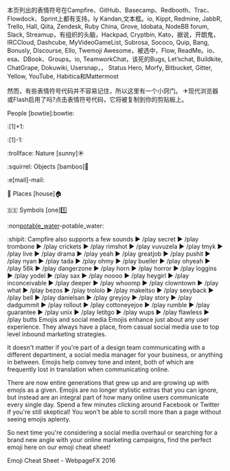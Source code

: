 本页列出的表情符号在Campfire、GitHub、Basecamp、Redbooth、Trac、Flowdock、Sprint上都有支持。ly Kandan,文本框。io, Kippt, Redmine, JabbR, Trello, Hall, Qiita, Zendesk, Ruby China, Grove, Idobata, NodeBB forum, Slack, Streamup，有组织的头脑，Hackpad, Cryptbin, Kato，据说，开朗鬼，IRCCloud, Dashcube, MyVideoGameList, Subrosa, Sococo, Quip, Bang, Bonusly, Discourse, Ello, Twemoji Awesome，被选中，Flow, ReadMe。io、esa、DBook、Groups。io, TeamworkChat，该死的Bugs, Let’schat, Buildkite, ChatGrape, Dokuwiki, Usersnap，， Status Hero, Morfy, Bitbucket, Gitter, Yellow, YouTube, Habitica和Mattermost

然而，有些表情符号代码并不容易记住，所以这里有一个小窍门。
✈现代浏览器或Flash启用了吗?点击表情符号代码，它将被复制到你的剪贴板上。

 People
[bowtie]:bowtie:

[smile]:smile:

[simple_smile]:simple_smile:

[laughing]:laughing:

[blush]:blush:

[smiley]:smiley:

[relaxed]:relaxed:

[smirk]:smirk:

[heart_eyes]:heart_eyes:

[kissing_heart]:kissing_heart:

[kissing_closed_eyes]:kissing_closed_eyes:

[flushed]:flushed:

[relieved]:relieved:

[satisfied]:satisfied:

[grin]:grin:

[wink]:wink:

[stuck_out_tongue_winking_eye]:stuck_out_tongue_winking_eye:

[stuck_out_tongue_closed_eyes]:stuck_out_tongue_closed_eyes:

[grinning]:grinning:

[kissing]:kissing:

[kissing_smiling_eyes]:kissing_smiling_eyes:

[stuck_out_tongue]:stuck_out_tongue:

[sleeping]:sleeping:

[worried]:worried:

[frowning]:frowning:

[anguished]:anguished:

[open_mouth]:open_mouth:

[grimacing]:grimacing:

[confused]:confused:

[hushed]:hushed:

[expressionless]:expressionless:

[unamused]:unamused:

[sweat_smile]:sweat_smile:

[sweat]:sweat:

[disappointed_relieved]:disappointed_relieved:

[weary]:weary:

[pensive]:pensive:

[disappointed]:disappointed:

[confounded]:confounded:

[fearful]:fearful:

[cold_sweat]:cold_sweat:

[persevere]:persevere:

[cry]:cry:

[sob]:sob:

[joy]:joy:

[astonished]:astonished:

[scream]:scream:

[neckbeard]:neckbeard:

[tired_face]:tired_face:

[angry]:angry:

[rage]:rage:

[triumph]:triumph:

[sleepy]:sleepy:

[yum]:yum:

[mask]:mask:

[sunglasses]:sunglasses:

[dizzy_face]:dizzy_face:

[imp]:imp:

[smiling_imp]:smiling_imp:

[neutral_face]:neutral_face:

[no_mouth]:no_mouth:

[innocent]:innocent:

[alien]:alien:

[yellow_heart]:yellow_heart:

[blue_heart]:blue_heart:

[purple_heart]:purple_heart:

[heart]:heart:

[green_heart]:green_heart:

[broken_heart]:broken_heart:

[heartbeat]:heartbeat:

[heartpulse]:heartpulse:

[two_hearts]:two_hearts:

[revolving_hearts]:revolving_hearts:

[cupid]:cupid:

[sparkling_heart]:sparkling_heart:

[sparkles]:sparkles:

[star]:star:

[star2]:star2:

[dizzy]:dizzy:

[boom]:boom:

[collision]:collision:

[anger]:anger:

[exclamation]:exclamation:

[question]:question:

[grey_exclamation]:grey_exclamation:

[grey_question]:grey_question:

[zzz]:zzz:

[dash]:dash:

[sweat_drops]:sweat_drops:

[notes]:notes:

[musical_note]:musical_note:

[fire]:fire:

[hankey]:hankey:

[poop]:poop:

[shit]:shit:

:[1]+1:

[thumbsup]:thumbsup:

:[1]-1:

[thumbsdown]:thumbsdown:

[ok_hand]:ok_hand:

[punch]:punch:

[facepunch]:facepunch:

[fist]:fist:

[v]:v:

[wave]:wave:

[hand]:hand:

[raised_hand]:raised_hand:

[open_hands]:open_hands:

[point_up]:point_up:

[point_down]:point_down:

[point_left]:point_left:

[point_right]:point_right:

[raised_hands]:raised_hands:

[pray]:pray:

[point_up_2]:point_up_2:

[clap]:clap:

[muscle]:muscle:

[metal]:metal:

[fu]:fu:

[runner]:runner:

[running]:running:

[couple]:couple:

[family]:family:

[two_men_holding_hands]:two_men_holding_hands:

[two_women_holding_hands]:two_women_holding_hands:

[dancer]:dancer:

[dancers]:dancers:

[ok_woman]:ok_woman:

[no_good]:no_good:

[information_desk_person]:information_desk_person:

[raising_hand]:raising_hand:

[bride_with_veil]:bride_with_veil:

[person_with_pouting_face]:person_with_pouting_face:

[person_frowning]:person_frowning:

[bow]:bow:

[couplekiss]:couplekiss:

[couple_with_heart]:couple_with_heart:

[massage]:massage:

[haircut]:haircut:

[nail_care]:nail_care:

[boy]:boy:

[girl]:girl:

[woman]:woman:

[man]:man:

[baby]:baby:

[older_woman]:older_woman:

[older_man]:older_man:

[person_with_blond_hair]:person_with_blond_hair:

[man_with_gua_pi_mao]:man_with_gua_pi_mao:

[man_with_turban]:man_with_turban:

[construction_worker]:construction_worker:

[cop]:cop:

[angel]:angel:

[princess]:princess:

[smiley_cat]:smiley_cat:

[smile_cat]:smile_cat:

[heart_eyes_cat]:heart_eyes_cat:

[kissing_cat]:kissing_cat:

[smirk_cat]:smirk_cat:

[scream_cat]:scream_cat:

[crying_cat_face]:crying_cat_face:

[joy_cat]:joy_cat:

[pouting_cat]:pouting_cat:

[japanese_ogre]:japanese_ogre:

[japanese_goblin]:japanese_goblin:

[see_no_evil]:see_no_evil:

[hear_no_evil]:hear_no_evil:

[speak_no_evil]:speak_no_evil:

[guardsman]:guardsman:

[skull]:skull:

[feet]:feet:

[lips]:lips:

[kiss]:kiss:

[droplet]:droplet:

[ear]:ear:

[eyes]:eyes:

[nose]:nose:

[tongue]:tongue:

[love_letter]:love_letter:

[bust_in_silhouette]:bust_in_silhouette:

[busts_in_silhouette]:busts_in_silhouette:

[speech_balloon]:speech_balloon:

[thought_balloon]:thought_balloon:

[feelsgood]:feelsgood:

[finnadie]:finnadie:

[goberserk]:goberserk:

[godmode]:godmode:

[hurtrealbad]:hurtrealbad:

[rage1]:rage1:

[rage2]:rage2:

[rage3]:rage3:

[rage4]:rage4:

[suspect]:suspect:

:trollface:
Nature
[sunny]:sunny:

[umbrella]:umbrella:

[cloud]:cloud:

[snowflake]:snowflake:

[snowman]:snowman:

[zap]:zap:

[cyclone]:cyclone:

[foggy]:foggy:

[ocean]:ocean:

[cat]:cat:

[dog]:dog:

[mouse]:mouse:

[hamster]:hamster:

[rabbit]:rabbit:

[wolf]:wolf:

[frog]:frog:

[tiger]:tiger:

[koala]:koala:

[bear]:bear:

[pig]:pig:

[pig_nose]:pig_nose:

[cow]:cow:

[boar]:boar:

[monkey_face]:monkey_face:

[monkey]:monkey:

[horse]:horse:

[racehorse]:racehorse:

[camel]:camel:

[sheep]:sheep:

[elephant]:elephant:

[panda_face]:panda_face:

[snake]:snake:

[bird]:bird:

[baby_chick]:baby_chick:

[hatched_chick]:hatched_chick:

[hatching_chick]:hatching_chick:

[chicken]:chicken:

[penguin]:penguin:

[turtle]:turtle:

[bug]:bug:

[honeybee]:honeybee:

[ant]:ant:

[beetle]:beetle:

[snail]:snail:

[octopus]:octopus:

[tropical_fish]:tropical_fish:

[fish]:fish:

[whale]:whale:

[whale2]:whale2:

[dolphin]:dolphin:

[cow2]:cow2:

[ram]:ram:

[rat]:rat:

[water_buffalo]:water_buffalo:

[tiger2]:tiger2:

[rabbit2]:rabbit2:

[dragon]:dragon:

[goat]:goat:

[rooster]:rooster:

[dog2]:dog2:

[pig2]:pig2:

[mouse2]:mouse2:

[ox]:ox:

[dragon_face]:dragon_face:

[blowfish]:blowfish:

[crocodile]:crocodile:

[dromedary_camel]:dromedary_camel:

[leopard]:leopard:

[cat2]:cat2:

[poodle]:poodle:

[paw_prints]:paw_prints:

[bouquet]:bouquet:

[cherry_blossom]:cherry_blossom:

[tulip]:tulip:

[four_leaf_clover]:four_leaf_clover:

[rose]:rose:

[sunflower]:sunflower:

[hibiscus]:hibiscus:

[maple_leaf]:maple_leaf:

[leaves]:leaves:

[fallen_leaf]:fallen_leaf:

[herb]:herb:

[mushroom]:mushroom:

[cactus]:cactus:

[palm_tree]:palm_tree:

[evergreen_tree]:evergreen_tree:

[deciduous_tree]:deciduous_tree:

[chestnut]:chestnut:

[seedling]:seedling:

[blossom]:blossom:

[ear_of_rice]:ear_of_rice:

[shell]:shell:

[globe_with_meridians]:globe_with_meridians:

[sun_with_face]:sun_with_face:

[full_moon_with_face]:full_moon_with_face:

[new_moon_with_face]:new_moon_with_face:

[new_moon]:new_moon:

[waxing_crescent_moon]:waxing_crescent_moon:

[first_quarter_moon]:first_quarter_moon:

[waxing_gibbous_moon]:waxing_gibbous_moon:

[full_moon]:full_moon:

[waning_gibbous_moon]:waning_gibbous_moon:

[last_quarter_moon]:last_quarter_moon:

[waning_crescent_moon]:waning_crescent_moon:

[last_quarter_moon_with_face]:last_quarter_moon_with_face:

[first_quarter_moon_with_face]:first_quarter_moon_with_face:

[crescent_moon]:crescent_moon:

[earth_africa]:earth_africa:

[earth_americas]:earth_americas:

[earth_asia]:earth_asia:

[volcano]:volcano:

[milky_way]:milky_way:

[partly_sunny]:partly_sunny:

[octocat]:octocat:

:squirrel:
Objects
[bamboo]:bamboo:

[gift_heart]:gift_heart:

[dolls]:dolls:

[school_satchel]:school_satchel:

[mortar_board]:mortar_board:

[flags]:flags:

[fireworks]:fireworks:

[sparkler]:sparkler:

[wind_chime]:wind_chime:

[rice_scene]:rice_scene:

[jack_o_lantern]:jack_o_lantern:

[ghost]:ghost:

[santa]:santa:

[christmas_tree]:christmas_tree:

[gift]:gift:

[bell]:bell:

[no_bell]:no_bell:

[tanabata_tree]:tanabata_tree:

[tada]:tada:

[confetti_ball]:confetti_ball:

[balloon]:balloon:

[crystal_ball]:crystal_ball:

[cd]:cd:

[dvd]:dvd:

[floppy_disk]:floppy_disk:

[camera]:camera:

[video_camera]:video_camera:

[movie_camera]:movie_camera:

[computer]:computer:

[tv]:tv:

[iphone]:iphone:

[phone]:phone:

[telephone]:telephone:

[telephone_receiver]:telephone_receiver:

[pager]:pager:

[fax]:fax:

[minidisc]:minidisc:

[vhs]:vhs:

[sound]:sound:

[speaker]:speaker:

[mute]:mute:

[loudspeaker]:loudspeaker:

[mega]:mega:

[hourglass]:hourglass:

[hourglass_flowing_sand]:hourglass_flowing_sand:

[alarm_clock]:alarm_clock:

[watch]:watch:

[radio]:radio:

[satellite]:satellite:

[loop]:loop:

[mag]:mag:

[mag_right]:mag_right:

[unlock]:unlock:

[lock]:lock:

[lock_with_ink_pen]:lock_with_ink_pen:

[closed_lock_with_key]:closed_lock_with_key:

[key]:key:

[bulb]:bulb:

[flashlight]:flashlight:

[high_brightness]:high_brightness:

[low_brightness]:low_brightness:

[electric_plug]:electric_plug:

[battery]:battery:

[calling]:calling:

[email]:email:

[mailbox]:mailbox:

[postbox]:postbox:

[bath]:bath:

[bathtub]:bathtub:

[shower]:shower:

[toilet]:toilet:

[wrench]:wrench:

[nut_and_bolt]:nut_and_bolt:

[hammer]:hammer:

[seat]:seat:

[moneybag]:moneybag:

[yen]:yen:

[dollar]:dollar:

[pound]:pound:

[euro]:euro:

[credit_card]:credit_card:

[money_with_wings]:money_with_wings:

:e[mail]-mail:

[inbox_tray]:inbox_tray:

[outbox_tray]:outbox_tray:

[envelope]:envelope:

[incoming_envelope]:incoming_envelope:

[postal_horn]:postal_horn:

[mailbox_closed]:mailbox_closed:

[mailbox_with_mail]:mailbox_with_mail:

[mailbox_with_no_mail]:mailbox_with_no_mail:

[package]:package:

[door]:door:

[smoking]:smoking:

[bomb]:bomb:

[gun]:gun:

[hocho]:hocho:

[pill]:pill:

[syringe]:syringe:

[page_facing_up]:page_facing_up:

[page_with_curl]:page_with_curl:

[bookmark_tabs]:bookmark_tabs:

[bar_chart]:bar_chart:

[chart_with_upwards_trend]:chart_with_upwards_trend:

[chart_with_downwards_trend]:chart_with_downwards_trend:

[scroll]:scroll:

[clipboard]:clipboard:

[calendar]:calendar:

[date]:date:

[card_index]:card_index:

[file_folder]:file_folder:

[open_file_folder]:open_file_folder:

[scissors]:scissors:

[pushpin]:pushpin:

[paperclip]:paperclip:

[black_nib]:black_nib:

[pencil2]:pencil2:

[straight_ruler]:straight_ruler:

[triangular_ruler]:triangular_ruler:

[closed_book]:closed_book:

[green_book]:green_book:

[blue_book]:blue_book:

[orange_book]:orange_book:

[notebook]:notebook:

[notebook_with_decorative_cover]:notebook_with_decorative_cover:

[ledger]:ledger:

[books]:books:

[bookmark]:bookmark:

[name_badge]:name_badge:

[microscope]:microscope:

[telescope]:telescope:

[newspaper]:newspaper:

[football]:football:

[basketball]:basketball:

[soccer]:soccer:

[baseball]:baseball:

[tennis]:tennis:

[8ball]:8ball:

[rugby_football]:rugby_football:

[bowling]:bowling:

[golf]:golf:

[mountain_bicyclist]:mountain_bicyclist:

[bicyclist]:bicyclist:

[horse_racing]:horse_racing:

[snowboarder]:snowboarder:

[swimmer]:swimmer:

[surfer]:surfer:

[ski]:ski:

[spades]:spades:

[hearts]:hearts:

[clubs]:clubs:

[diamonds]:diamonds:

[gem]:gem:

[ring]:ring:

[trophy]:trophy:

[musical_score]:musical_score:

[musical_keyboard]:musical_keyboard:

[violin]:violin:

[space_invader]:space_invader:

[video_game]:video_game:

[black_joker]:black_joker:

[flower_playing_cards]:flower_playing_cards:

[game_die]:game_die:

[dart]:dart:

[mahjong]:mahjong:

[clapper]:clapper:

[memo]:memo:

[pencil]:pencil:

[book]:book:

[art]:art:

[microphone]:microphone:

[headphones]:headphones:

[trumpet]:trumpet:

[saxophone]:saxophone:

[guitar]:guitar:

[shoe]:shoe:

[sandal]:sandal:

[high_heel]:high_heel:

[lipstick]:lipstick:

[boot]:boot:

[shirt]:shirt:

[tshirt]:tshirt:

[necktie]:necktie:

[womans_clothes]:womans_clothes:

[dress]:dress:

[running_shirt_with_sash]:running_shirt_with_sash:

[jeans]:jeans:

[kimono]:kimono:

[bikini]:bikini:

[ribbon]:ribbon:

[tophat]:tophat:

[crown]:crown:

[womans_hat]:womans_hat:

[mans_shoe]:mans_shoe:

[closed_umbrella]:closed_umbrella:

[briefcase]:briefcase:

[handbag]:handbag:

[pouch]:pouch:

[purse]:purse:

[eyeglasses]:eyeglasses:

[fishing_pole_and_fish]:fishing_pole_and_fish:

[coffee]:coffee:

[tea]:tea:

[sake]:sake:

[baby_bottle]:baby_bottle:

[beer]:beer:

[beers]:beers:

[cocktail]:cocktail:

[tropical_drink]:tropical_drink:

[wine_glass]:wine_glass:

[fork_and_knife]:fork_and_knife:

[pizza]:pizza:

[hamburger]:hamburger:

[fries]:fries:

[poultry_leg]:poultry_leg:

[meat_on_bone]:meat_on_bone:

[spaghetti]:spaghetti:

[curry]:curry:

[fried_shrimp]:fried_shrimp:

[bento]:bento:

[sushi]:sushi:

[fish_cake]:fish_cake:

[rice_ball]:rice_ball:

[rice_cracker]:rice_cracker:

[rice]:rice:

[ramen]:ramen:

[stew]:stew:

[oden]:oden:

[dango]:dango:

[egg]:egg:

[bread]:bread:

[doughnut]:doughnut:

[custard]:custard:

[icecream]:icecream:

[ice_cream]:ice_cream:

[shaved_ice]:shaved_ice:

[birthday]:birthday:

[cake]:cake:

[cookie]:cookie:

[chocolate_bar]:chocolate_bar:

[candy]:candy:

[lollipop]:lollipop:

[honey_pot]:honey_pot:

[apple]:apple:

[green_apple]:green_apple:

[tangerine]:tangerine:

[lemon]:lemon:

[cherries]:cherries:

[grapes]:grapes:

[watermelon]:watermelon:

[strawberry]:strawberry:

[peach]:peach:

[melon]:melon:

[banana]:banana:

[pear]:pear:

[pineapple]:pineapple:

[sweet_potato]:sweet_potato:

[eggplant]:eggplant:

[tomato]:tomato:

:corn:
Places
[house]:house:

[house_with_garden]:house_with_garden:

[school]:school:

[office]:office:

[post_office]:post_office:

[hospital]:hospital:

[bank]:bank:

[convenience_store]:convenience_store:

[love_hotel]:love_hotel:

[hotel]:hotel:

[wedding]:wedding:

[church]:church:

[department_store]:department_store:

[european_post_office]:european_post_office:

[city_sunrise]:city_sunrise:

[city_sunset]:city_sunset:

[japanese_castle]:japanese_castle:

[european_castle]:european_castle:

[tent]:tent:

[factory]:factory:

[tokyo_tower]:tokyo_tower:

[japan]:japan:

[mount_fuji]:mount_fuji:

[sunrise_over_mountains]:sunrise_over_mountains:

[sunrise]:sunrise:

[stars]:stars:

[statue_of_liberty]:statue_of_liberty:

[bridge_at_night]:bridge_at_night:

[carousel_horse]:carousel_horse:

[rainbow]:rainbow:

[ferris_wheel]:ferris_wheel:

[fountain]:fountain:

[roller_coaster]:roller_coaster:

[ship]:ship:

[speedboat]:speedboat:

[boat]:boat:

[sailboat]:sailboat:

[rowboat]:rowboat:

[anchor]:anchor:

[rocket]:rocket:

[airplane]:airplane:

[helicopter]:helicopter:

[steam_locomotive]:steam_locomotive:

[tram]:tram:

[mountain_railway]:mountain_railway:

[bike]:bike:

[aerial_tramway]:aerial_tramway:

[suspension_railway]:suspension_railway:

[mountain_cableway]:mountain_cableway:

[tractor]:tractor:

[blue_car]:blue_car:

[oncoming_automobile]:oncoming_automobile:

[car]:car:

[red_car]:red_car:

[taxi]:taxi:

[oncoming_taxi]:oncoming_taxi:

[articulated_lorry]:articulated_lorry:

[bus]:bus:

[oncoming_bus]:oncoming_bus:

[rotating_light]:rotating_light:

[police_car]:police_car:

[oncoming_police_car]:oncoming_police_car:

[fire_engine]:fire_engine:

[ambulance]:ambulance:

[minibus]:minibus:

[truck]:truck:

[train]:train:

[station]:station:

[train2]:train2:

[bullettrain_front]:bullettrain_front:

[bullettrain_side]:bullettrain_side:

[light_rail]:light_rail:

[monorail]:monorail:

[railway_car]:railway_car:

[trolleybus]:trolleybus:

[ticket]:ticket:

[fuelpump]:fuelpump:

[vertical_traffic_light]:vertical_traffic_light:

[traffic_light]:traffic_light:

[warning]:warning:

[construction]:construction:

[beginner]:beginner:

[atm]:atm:

[slot_machine]:slot_machine:

[busstop]:busstop:

[barber]:barber:

[hotsprings]:hotsprings:

[checkered_flag]:checkered_flag:

[crossed_flags]:crossed_flags:

[izakaya_lantern]:izakaya_lantern:

[moyai]:moyai:

[circus_tent]:circus_tent:

[performing_arts]:performing_arts:

[round_pushpin]:round_pushpin:

[triangular_flag_on_post]:triangular_flag_on_post:

[jp]:jp:

[kr]:kr:

[cn]:cn:

[us]:us:

[fr]:fr:

[es]:es:

[it]:it:

[ru]:ru:

[gb]:gb:

[uk]:uk:

:de:
Symbols
[one]:one:

[two]:two:

[three]:three:

[four]:four:

[five]:five:

[six]:six:

[seven]:seven:

[eight]:eight:

[nine]:nine:

[keycap_ten]:keycap_ten:

[1234]:1234:

[zero]:zero:

[hash]:hash:

[symbols]:symbols:

[arrow_backward]:arrow_backward:

[arrow_down]:arrow_down:

[arrow_forward]:arrow_forward:

[arrow_left]:arrow_left:

[capital_abcd]:capital_abcd:

[abcd]:abcd:

[abc]:abc:

[arrow_lower_left]:arrow_lower_left:

[arrow_lower_right]:arrow_lower_right:

[arrow_right]:arrow_right:

[arrow_up]:arrow_up:

[arrow_upper_left]:arrow_upper_left:

[arrow_upper_right]:arrow_upper_right:

[arrow_double_down]:arrow_double_down:

[arrow_double_up]:arrow_double_up:

[arrow_down_small]:arrow_down_small:

[arrow_heading_down]:arrow_heading_down:

[arrow_heading_up]:arrow_heading_up:

[leftwards_arrow_with_hook]:leftwards_arrow_with_hook:

[arrow_right_hook]:arrow_right_hook:

[left_right_arrow]:left_right_arrow:

[arrow_up_down]:arrow_up_down:

[arrow_up_small]:arrow_up_small:

[arrows_clockwise]:arrows_clockwise:

[arrows_counterclockwise]:arrows_counterclockwise:

[rewind]:rewind:

[fast_forward]:fast_forward:

[information_source]:information_source:

[ok]:ok:

[twisted_rightwards_arrows]:twisted_rightwards_arrows:

[repeat]:repeat:

[repeat_one]:repeat_one:

[new]:new:

[top]:top:

[up]:up:

[cool]:cool:

[free]:free:

[ng]:ng:

[cinema]:cinema:

[koko]:koko:

[signal_strength]:signal_strength:

[u5272]:u5272:

[u5408]:u5408:

[u55b6]:u55b6:

[u6307]:u6307:

[u6708]:u6708:

[u6709]:u6709:

[u6e80]:u6e80:

[u7121]:u7121:

[u7533]:u7533:

[u7a7a]:u7a7a:

[u7981]:u7981:

[sa]:sa:

[restroom]:restroom:

[mens]:mens:

[womens]:womens:

[baby_symbol]:baby_symbol:

[no_smoking]:no_smoking:

[parking]:parking:

[wheelchair]:wheelchair:

[metro]:metro:

[baggage_claim]:baggage_claim:

[accept]:accept:

[wc]:wc:

[potable_water]:potable_water:

[put_litter_in_its_place]:put_litter_in_its_place:

[secret]:secret:

[congratulations]:congratulations:

[m]:m:

[passport_control]:passport_control:

[left_luggage]:left_luggage:

[customs]:customs:

[ideograph_advantage]:ideograph_advantage:

[cl]:cl:

[sos]:sos:

[id]:id:

[no_entry_sign]:no_entry_sign:

[underage]:underage:

[no_mobile_phones]:no_mobile_phones:

[do_not_litter]:do_not_litter:

:non[potable_water]-potable_water:

[no_bicycles]:no_bicycles:

[no_pedestrians]:no_pedestrians:

[children_crossing]:children_crossing:

[no_entry]:no_entry:

[eight_spoked_asterisk]:eight_spoked_asterisk:

[sparkle]:sparkle:

[eight_pointed_black_star]:eight_pointed_black_star:

[heart_decoration]:heart_decoration:

[vs]:vs:

[vibration_mode]:vibration_mode:

[mobile_phone_off]:mobile_phone_off:

[chart]:chart:

[currency_exchange]:currency_exchange:

[aries]:aries:

[taurus]:taurus:

[gemini]:gemini:

[cancer]:cancer:

[leo]:leo:

[virgo]:virgo:

[libra]:libra:

[scorpius]:scorpius:

[sagittarius]:sagittarius:

[capricorn]:capricorn:

[aquarius]:aquarius:

[pisces]:pisces:

[ophiuchus]:ophiuchus:

[six_pointed_star]:six_pointed_star:

[negative_squared_cross_mark]:negative_squared_cross_mark:

[a]:a:

[b]:b:

[ab]:ab:

[o2]:o2:

[diamond_shape_with_a_dot_inside]:diamond_shape_with_a_dot_inside:

[recycle]:recycle:

[end]:end:

[back]:back:

[on]:on:

[soon]:soon:

[clock1]:clock1:

[clock130]:clock130:

[clock10]:clock10:

[clock1030]:clock1030:

[clock11]:clock11:

[clock1130]:clock1130:

[clock12]:clock12:

[clock1230]:clock1230:

[clock2]:clock2:

[clock230]:clock230:

[clock3]:clock3:

[clock330]:clock330:

[clock4]:clock4:

[clock430]:clock430:

[clock5]:clock5:

[clock530]:clock530:

[clock6]:clock6:

[clock630]:clock630:

[clock7]:clock7:

[clock730]:clock730:

[clock8]:clock8:

[clock830]:clock830:

[clock9]:clock9:

[clock930]:clock930:

[heavy_dollar_sign]:heavy_dollar_sign:

[copyright]:copyright:

[registered]:registered:

[tm]:tm:

[x]:x:

[heavy_exclamation_mark]:heavy_exclamation_mark:

[bangbang]:bangbang:

[interrobang]:interrobang:

[o]:o:

[heavy_multiplication_x]:heavy_multiplication_x:

[heavy_plus_sign]:heavy_plus_sign:

[heavy_minus_sign]:heavy_minus_sign:

[heavy_division_sign]:heavy_division_sign:

[white_flower]:white_flower:

[100]:100:

[heavy_check_mark]:heavy_check_mark:

[ballot_box_with_check]:ballot_box_with_check:

[radio_button]:radio_button:

[link]:link:

[curly_loop]:curly_loop:

[wavy_dash]:wavy_dash:

[part_alternation_mark]:part_alternation_mark:

[trident]:trident:

[black_small_square]:black_small_square:

[white_small_square]:white_small_square:

[black_medium_small_square]:black_medium_small_square:

[white_medium_small_square]:white_medium_small_square:

[black_medium_square]:black_medium_square:

[white_medium_square]:white_medium_square:

[black_large_square]:black_large_square:

[white_large_square]:white_large_square:

[white_check_mark]:white_check_mark:

[black_square_button]:black_square_button:

[white_square_button]:white_square_button:

[black_circle]:black_circle:

[white_circle]:white_circle:

[red_circle]:red_circle:

[large_blue_circle]:large_blue_circle:

[large_blue_diamond]:large_blue_diamond:

[large_orange_diamond]:large_orange_diamond:

[small_blue_diamond]:small_blue_diamond:

[small_orange_diamond]:small_orange_diamond:

[small_red_triangle]:small_red_triangle:

[small_red_triangle_down]:small_red_triangle_down:

:shipit:
Campfire also supports a few sounds
►
/play secret
►
/play trombone
►
/play crickets
►
/play rimshot
►
/play vuvuzela
►
/play tmyk
►
/play live
►
/play drama
►
/play yeah
►
/play greatjob
►
/play pushit
►
/play nyan
►
/play tada
►
/play ohmy
►
/play bueller
►
/play ohyeah
►
/play 56k
►
/play dangerzone
►
/play horn
►
/play horror
►
/play loggins
►
/play yodel
►
/play sax
►
/play noooo
►
/play heygirl
►
/play inconceivable
►
/play deeper
►
/play whoomp
►
/play clowntown
►
/play what
►
/play bezos
►
/play trololo
►
/play makeitso
►
/play sexyback
►
/play bell
►
/play danielsan
►
/play greyjoy
►
/play story
►
/play dadgummit
►
/play rollout
►
/play cottoneyejoe
►
/play rumble
►
/play guarantee
►
/play unix
►
/play letitgo
►
/play wups
►
/play flawless
►
/play butts
Emojis and social media
Emojis enhance just about any user experience. They always have a place, from casual social media use to top level inbound marketing strategies.

It doesn't matter if you're part of a design team communicating with a different department, a social media manager for your business, or anything in between. Emojis help convey tone and intent, both of which are frequently lost in translation when communicating online.

There are now entire generations that grew up and are growing up with emojis as a given. Emojis are no longer stylistic extras that you can ignore, but instead are an integral part of how many online users communicate every single day. Spend a few minutes clicking around Facebook or Twitter if you're still skeptical! You won't be able to scroll more than a page without seeing emojis aplenty.

So next time you're considering a social media overhaul or searching for a brand new angle with your online marketing campaigns, find the perfect emoji here on our emoji cheat sheet!

Emoji Cheat Sheet - WebpageFX 2016